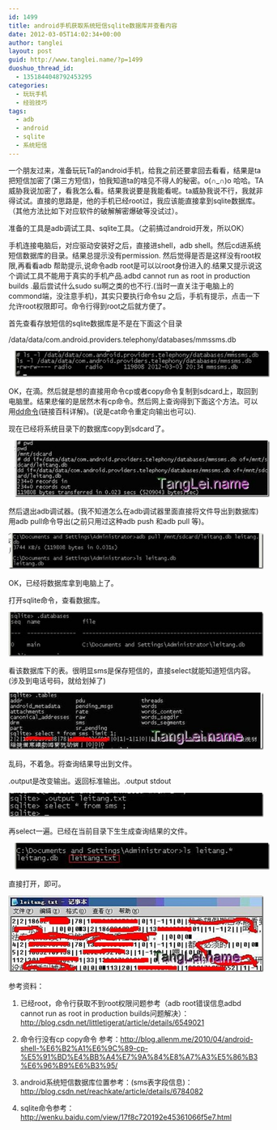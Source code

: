 ```yaml
---
id: 1499
title: android手机获取系统短信sqlite数据库并查看内容
date: 2012-03-05T14:02:34+00:00
author: tanglei
layout: post
guid: http://www.tanglei.name/?p=1499
duoshuo_thread_id:
  - 1351844048792453295
categories:
  - 玩玩手机
  - 经验技巧
tags:
  - adb
  - android
  - sqlite
  - 系统短信
---
```

一个朋友过来，准备玩玩Ta的android手机，给我之前还要拿回去看看，结果是ta把短信加密了(第三方短信)，怕我知道ta的啥见不得人的秘密。o(∩_∩)o 哈哈。TA威胁我说加密了，看我怎么看。结果我说要是我能看呢。ta威胁我说不行，我就非得试试。直接的思路是，他的手机已经root过，我应该能直接拿到sqlite数据库。（其他方法比如下对应软件的破解解密爆破等没试过）。

准备的工具是adb调试工具、sqlite工具。（之前搞过android开发，所以OK）

手机连接电脑后，对应驱动安装好之后，直接进shell，adb shell。然后cd进系统短信数据库的目录。结果总提示没有permission. 然后觉得是否是这样没有root权限,再看看adb 帮助提示,说命令adb root是可以以root身份进入的.结果又提示说这个调试工具不能用于真实的手机产品.adbd cannot run as root in production builds .最后尝试什么sudo su啊之类的也不行.(当时一直关注于电脑上的commond端，没注意手机)，其实只要执行命令su 之后，手机有提示，点击一下允许root权限即可。命令行得到root之后就方便了。

首先查看存放短信的sqlite数据库是不是在下面这个目录

/data/data/com.android.providers.telephony/databases/mmssms.db

[<img style="display: inline; border: 0px;" title="clip_image002" src="/wp-content/uploads/2012/03/clip_image002_thumb.jpg" alt="clip_image002"  hspace="12" />](/wp-content/uploads/2012/03/clip_image002.jpg)

OK，在滴。然后就是想的直接用命令cp或者copy命令复制到sdcard上，取回到电脑里。结果悲催的是居然木有cp命令。然后网上查询得到下面这个方法。可以用[dd命令](http://baike.baidu.com/view/3568252.htm)(链接百科详解)。(说是cat命令重定向输出也可以).

现在已经将系统目录下的数据库copy到sdcard了。

[<img style="display: inline; border: 0px;" title="clip_image004" src="/wp-content/uploads/2012/03/clip_image004_thumb.jpg" alt="clip_image004"  hspace="12" data-pinit="registered" />](/wp-content/uploads/2012/03/clip_image004.jpg)

然后退出adb调试器。(我不知道怎么在adb调试器里面直接将文件导出到数据库)用adb pull命令导出(之前只用过这种adb push 和adb pull 等)。

[<img style="display: inline; border: 0px;" title="clip_image006" src="/wp-content/uploads/2012/03/clip_image006_thumb.jpg" alt="clip_image006"  />](/wp-content/uploads/2012/03/clip_image006.jpg)

OK，已经将数据库拿到电脑上了。

打开sqlite命令，查看数据库。

[<img style="display: inline; border: 0px;" title="clip_image008" src="/wp-content/uploads/2012/03/clip_image008_thumb.jpg" alt="clip_image008"  data-pinit="registered" />](/wp-content/uploads/2012/03/clip_image008.jpg)

看该数据库下的表。很明显sms是保存短信的，直接select就能知道短信内容。(涉及到电话号码，就给划掉了)

[<img style="display: inline; border: 0px;" title="clip_image010" src="/wp-content/uploads/2012/03/clip_image010_thumb.jpg" alt="clip_image010"  data-pinit="registered" />](/wp-content/uploads/2012/03/clip_image010.jpg)

乱码，不着急。将查询结果导出到文件。

.output是改变输出。返回标准输出。.output stdout

[<img style="display: inline; border: 0px;" title="clip_image012" src="/wp-content/uploads/2012/03/clip_image012_thumb.jpg" alt="clip_image012"  />](/wp-content/uploads/2012/03/clip_image012.jpg)

再select一遍。已经在当前目录下生生成查询结果的文件。

[<img style="display: inline; border: 0px;" title="clip_image014" src="/wp-content/uploads/2012/03/clip_image014_thumb.jpg" alt="clip_image014"  hspace="12" />](/wp-content/uploads/2012/03/clip_image014.jpg)

直接打开，即可。

[<img style="display: inline; border: 0px;" title="clip_image015" src="/wp-content/uploads/2012/03/clip_image015_thumb.jpg" alt="clip_image015"  data-pinit="registered" />](/wp-content/uploads/2012/03/clip_image015.jpg)

参考资料：

1. 已经root，命令行获取不到root权限问题参考（adb root错误信息adbd cannot run as root in production builds问题解决）：<http://blog.csdn.net/littletigerat/article/details/6549021>

2. 命令行没有cp copy命令 参考：<http://blog.allenm.me/2010/04/android-shell-%E6%B2%A1%E6%9C%89-cp-%E5%91%BD%E4%BB%A4%E7%9A%84%E8%A7%A3%E5%86%B3%E6%96%B9%E6%B3%95/>

3. android系统短信数据库位置参考：(sms表字段信息)：<http://blog.csdn.net/reachkate/article/details/6784082>

4. sqlite命令参考：<http://wenku.baidu.com/view/17f8c720192e45361066f5e7.html>
